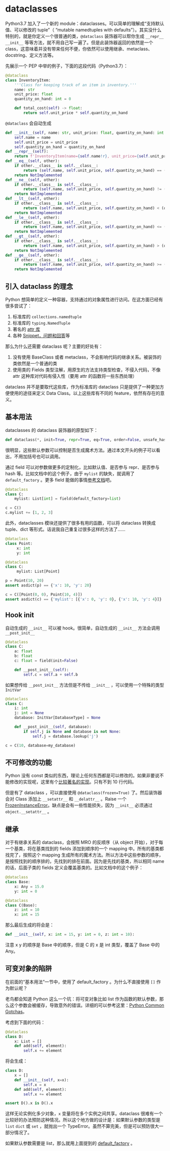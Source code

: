 # dataclasses

Python3.7 加入了一个新的 module：dataclasses。可以简单的理解成“支持默认值、可以修改的 tuple”（ “mutable namedtuples with defaults”）。其实没什么特别的，就是你定义一个很普通的类，`@dataclass` 装饰器可以帮你生成 `__repr__` `__init__` 等等方法，就不用自己写一遍了。但是此装饰器返回的依然是一个 class，这意味着并没有带来任何不便，你依然可以使用继承、metaclass、docstring、定义方法等。

先展示一个 PEP 中举的例子，下面的这段代码（Python3.7）：

```python
@dataclass
class InventoryItem:
    '''Class for keeping track of an item in inventory.'''
    name: str
    unit_price: float
    quantity_on_hand: int = 0

    def total_cost(self) -> float:
        return self.unit_price * self.quantity_on_hand
```

`@dataclass` 会自动生成

```python
def __init__(self, name: str, unit_price: float, quantity_on_hand: int = 0) -> None:
    self.name = name
    self.unit_price = unit_price
    self.quantity_on_hand = quantity_on_hand
def __repr__(self):
    return f'InventoryItem(name={self.name!r}, unit_price={self.unit_price!r}, quantity_on_hand={self.quantity_on_hand!r})'
def __eq__(self, other):
    if other.__class__ is self.__class__:
        return (self.name, self.unit_price, self.quantity_on_hand) == (other.name, other.unit_price, other.quantity_on_hand)
    return NotImplemented
def __ne__(self, other):
    if other.__class__ is self.__class__:
        return (self.name, self.unit_price, self.quantity_on_hand) != (other.name, other.unit_price, other.quantity_on_hand)
    return NotImplemented
def __lt__(self, other):
    if other.__class__ is self.__class__:
        return (self.name, self.unit_price, self.quantity_on_hand) < (other.name, other.unit_price, other.quantity_on_hand)
    return NotImplemented
def __le__(self, other):
    if other.__class__ is self.__class__:
        return (self.name, self.unit_price, self.quantity_on_hand) <= (other.name, other.unit_price, other.quantity_on_hand)
    return NotImplemented
def __gt__(self, other):
    if other.__class__ is self.__class__:
        return (self.name, self.unit_price, self.quantity_on_hand) > (other.name, other.unit_price, other.quantity_on_hand)
    return NotImplemented
def __ge__(self, other):
    if other.__class__ is self.__class__:
        return (self.name, self.unit_price, self.quantity_on_hand) >= (other.name, other.unit_price, other.quantity_on_hand)
    return NotImplemented
```

## 引入 dataclass 的理念

Python 想简单的定义一种容器，支持通过的对象属性进行访问。在这方面已经有很多尝试了：

1. 标准库的 `collections.namedtuple`
2. 标准库的 `typing.NamedTuple`
3. 著名的 [attr 库](https://github.com/python-attrs/attrs)
4. 各种 [Snippet，问题和回答](https://www.python.org/dev/peps/pep-0557/#id19)等

那么为什么还需要 dataclass 呢？主要的好处有：

1. 没有使用 BaseClass 或者 metaclass，不会影响代码的继承关系。被装饰的类依然是一个普通的类
2. 使用类的 Fields 类型注解，用原生的方法支持类型检查，不侵入代码，不像 attr 这种库对代码有侵入性（要用 attr 的函数将一些东西处理）

dataclass 并不是要取代这些库，作为标准库的 dataclass 只是提供了一种更加方便使用的途径来定义 Data Class。以上这些库有不同的 feature，依然有存在的意义。

## 基本用法

dataclasses 的 dataclass 装饰器的原型如下：

```python
def dataclass(*, init=True, repr=True, eq=True, order=False, unsafe_hash=False, frozen=False)
```

很明显，这些默认参数可以控制是否生成魔术方法。通过本文开头的例子可以看出，不用加括号也可以调用。

通过 field 可以对参数做更多的定制化，比如默认值、是否参与 repr、是否参与 hash 等。比如文档中的这个例子，由于 `mylist` 的缺失，就调用了 `default_factory` 。更多 field 能做的事情[参考文档](https://docs.python.org/3.7/library/dataclasses.html#dataclasses.field)吧。

```python
@dataclass
class C:
    mylist: List[int] = field(default_factory=list)

c = C()
c.mylist += [1, 2, 3]
```

此外，dataclasses 模块还提供了很多有用的函数，可以将 dataclass 转换成 tuple、dict 等形式。话说我自己重复过很多这样的方法了……

```python
@dataclass
class Point:
     x: int
     y: int

@dataclass
class C:
     mylist: List[Point]

p = Point(10, 20)
assert asdict(p) == {'x': 10, 'y': 20}

c = C([Point(0, 0), Point(10, 4)])
assert asdict(c) == {'mylist': [{'x': 0, 'y': 0}, {'x': 10, 'y': 4}]}
```

## Hook init

自动生成的 `__init__` 可以被 hook。很简单，自动生成的 `__init__` 方法会调用 `__post_init__`

```python
@dataclass
class C:
    a: float
    b: float
    c: float = field(init=False)

    def __post_init__(self):
        self.c = self.a + self.b
```

如果想传给 `__post_init__` 方法但是不传给 `__init__` ，可以使用一个特殊的类型 `InitVar`

```python
@dataclass
class C:
    i: int
    j: int = None
    database: InitVar[DatabaseType] = None

    def __post_init__(self, database):
        if self.j is None and database is not None:
            self.j = database.lookup('j')

c = C(10, database=my_database)
```

## 不可修改的功能

Python 没有 const 类似的东西，理论上任何东西都是可以修改的。如果非要说不能修改的实现呢，这里有个[比较著名的实现](http://code.activestate.com/recipes/65207-constants-in-python/?in=user-97991)。只有不到 10 行代码。

但是有了 dataclass ，可以直接使用 `@dataclass(frozen=True)` 了。然后装饰器会对 Class 添加上 `__setattr__` 和 `__delattr__` 。Raise 一个 [FrozenInstanceError](https://docs.python.org/3.7/library/dataclasses.html#dataclasses.FrozenInstanceError)。缺点是会有一些性能损失，因为 `__init__` 必须通过 `object.__setattr__` 。

## 继承

对于有继承关系的 dataclass，会按照 MRO 的反顺序（从 object 开始），对于每一个基类，将在基类找到的 fields 添加到顺序的一个 mapping 中。所有的基类都找完了，按照这个 mapping 生成所有的魔术方法。所以方法中这些参数的顺序，是按照找到的顺序排的，先找到的排在前面。因为是先找的基类，所以相同 name 的话，后面子类的 fields 定义会覆盖基类的。比如文档中的这个例子：

```python
@dataclass
class Base:
    x: Any = 15.0
    y: int = 0

@dataclass
class C(Base):
    z: int = 10
    x: int = 15
```

那么最后生成的将会是：

```python
def __init__(self, x: int = 15, y: int = 0, z: int = 10):
```

注意 x y 的顺序是 Base 中的顺序，但是 C 的 x 是 int 类型，覆盖了 Base 中的 Any。

## 可变对象的陷阱

在前面的“基本用法”一节中，使用了 default_factory 。为什么不直接使用 `[]` 作为默认呢？

老鸟都会知道 Python 这么一个坑：将可变对象比如 list 作为函数的默认参数，那么这个参数会被缓存，导致意外的错误。详细的可以参考这里：[Python Common Gotchas](http://docs.python-guide.org/en/latest/writing/gotchas/#mutable-default-arguments)。

考虑到下面的代码：

```python
@dataclass
class D:
    x: List = []
    def add(self, element):
        self.x += element
```

将会生成：

```python
class D:
    x = []
    def __init__(self, x=x):
        self.x = x
    def add(self, element):
        self.x += element

assert D().x is D().x
```

这样无论实例化多少对象，`x` 变量将在多个实例之间共享。dataclass 很难有一个比较好的办法预防这种情况。所以这个地方做的设计是：如果默认参数的类型是 `list` `dict` 或 `set` ，就抛出一个 TypeError。虽然不算完美，但是可以预防很大一部分情况了。

如果默认参数需要是 list，那么就用上面提到的 [default_factory](https://docs.python.org/3.7/library/dataclasses.html#default-factory-functions) 。
